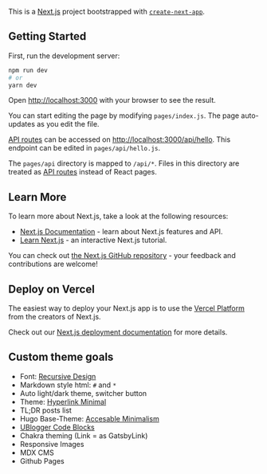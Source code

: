 This is a [Next.js](https://nextjs.org/) project bootstrapped with [`create-next-app`](https://github.com/vercel/next.js/tree/canary/packages/create-next-app).

## Getting Started

First, run the development server:

```bash
npm run dev
# or
yarn dev
```

Open [http://localhost:3000](http://localhost:3000) with your browser to see the result.

You can start editing the page by modifying `pages/index.js`. The page auto-updates as you edit the file.

[API routes](https://nextjs.org/docs/api-routes/introduction) can be accessed on [http://localhost:3000/api/hello](http://localhost:3000/api/hello). This endpoint can be edited in `pages/api/hello.js`.

The `pages/api` directory is mapped to `/api/*`. Files in this directory are treated as [API routes](https://nextjs.org/docs/api-routes/introduction) instead of React pages.

## Learn More

To learn more about Next.js, take a look at the following resources:

- [Next.js Documentation](https://nextjs.org/docs) - learn about Next.js features and API.
- [Learn Next.js](https://nextjs.org/learn) - an interactive Next.js tutorial.

You can check out [the Next.js GitHub repository](https://github.com/vercel/next.js/) - your feedback and contributions are welcome!

## Deploy on Vercel

The easiest way to deploy your Next.js app is to use the [Vercel Platform](https://vercel.com/new?utm_medium=default-template&filter=next.js&utm_source=create-next-app&utm_campaign=create-next-app-readme) from the creators of Next.js.

Check out our [Next.js deployment documentation](https://nextjs.org/docs/deployment) for more details.

## Custom theme goals

- Font: [Recursive Design](https://www.recursive.design/)
- Markdown style html: `#` and `*`
- Auto light/dark theme, switcher button
- Theme: [Hyperlink Minimal](https://material.io/resources/color/#!/?view.left=0&view.right=1&primary.color=CFD8DC&secondary.color=3e1cff&primary.text.color=546E7A)
- TL;DR posts list
- Hugo Base-Theme: [Accesable Minimalism](https://themes.gohugo.io/accessible-minimalism-hugo-theme/)
- [UBlogger Code Blocks](https://ublogger.netlify.app/theme-documentation-built-in-shortcodes/)
- Chakra theming (Link = as GatsbyLink)
- Responsive Images
- MDX CMS
- Github Pages